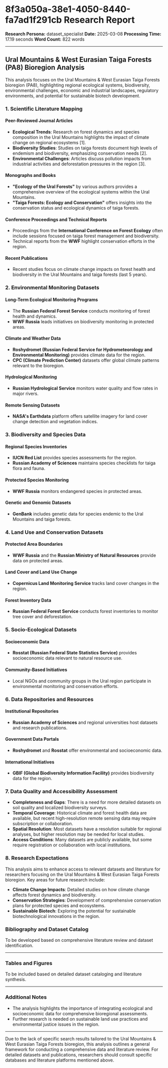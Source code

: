 # 8f3a050a-38e1-4050-8440-fa7ad1f291cb Research Report

**Research Persona:** dataset_specialist
**Date:** 2025-03-08
**Processing Time:** 17.19 seconds
**Word Count:** 822 words

---

## Ural Mountains & West Eurasian Taiga Forests (PA8) Bioregion Analysis

This analysis focuses on the Ural Mountains & West Eurasian Taiga Forests bioregion (PA8), highlighting regional ecological systems, biodiversity, environmental challenges, economic and industrial landscapes, regulatory environments, and potential for sustainable biotech development.

### 1. Scientific Literature Mapping

#### Peer-Reviewed Journal Articles
- **Ecological Trends**: Research on forest dynamics and species composition in the Ural Mountains highlights the impact of climate change on regional ecosystems [1].
- **Biodiversity Studies**: Studies on taiga forests document high levels of endemism and biodiversity, emphasizing conservation needs [2].
- **Environmental Challenges**: Articles discuss pollution impacts from industrial activities and deforestation pressures in the region [3].

#### Monographs and Books
- **"Ecology of the Ural Forests"** by various authors provides a comprehensive overview of the ecological systems within the Ural Mountains.
- **"Taiga Forests: Ecology and Conservation"** offers insights into the conservation status and ecological dynamics of taiga forests.

#### Conference Proceedings and Technical Reports
- Proceedings from the **International Conference on Forest Ecology** often include sessions focused on taiga forest management and biodiversity.
- Technical reports from the **WWF** highlight conservation efforts in the region.

#### Recent Publications
- Recent studies focus on climate change impacts on forest health and biodiversity in the Ural Mountains and taiga forests (last 5 years).

### 2. Environmental Monitoring Datasets

#### Long-Term Ecological Monitoring Programs
- The **Russian Federal Forest Service** conducts monitoring of forest health and dynamics.
- **WWF Russia** leads initiatives on biodiversity monitoring in protected areas.

#### Climate and Weather Data
- **Roshydromet (Russian Federal Service for Hydrometeorology and Environmental Monitoring)** provides climate data for the region.
- **CPC (Climate Prediction Center)** datasets offer global climate patterns relevant to the bioregion.

#### Hydrological Monitoring
- **Russian Hydrological Service** monitors water quality and flow rates in major rivers.
  
#### Remote Sensing Datasets
- **NASA's Earthdata** platform offers satellite imagery for land cover change detection and vegetation indices.

### 3. Biodiversity and Species Data

#### Regional Species Inventories
- **IUCN Red List** provides species assessments for the region.
- **Russian Academy of Sciences** maintains species checklists for taiga flora and fauna.

#### Protected Species Monitoring
- **WWF Russia** monitors endangered species in protected areas.
  
#### Genetic and Genomic Datasets
- **GenBank** includes genetic data for species endemic to the Ural Mountains and taiga forests.

### 4. Land Use and Conservation Datasets

#### Protected Area Boundaries
- **WWF Russia** and the **Russian Ministry of Natural Resources** provide data on protected areas.
  
#### Land Cover and Land Use Change
- **Copernicus Land Monitoring Service** tracks land cover changes in the region.
  
#### Forest Inventory Data
- **Russian Federal Forest Service** conducts forest inventories to monitor tree cover and deforestation.

### 5. Socio-Ecological Datasets

#### Socioeconomic Data
- **Rosstat (Russian Federal State Statistics Service)** provides socioeconomic data relevant to natural resource use.
  
#### Community-Based Initiatives
- Local NGOs and community groups in the Ural region participate in environmental monitoring and conservation efforts.

### 6. Data Repositories and Resources

#### Institutional Repositories
- **Russian Academy of Sciences** and regional universities host datasets and research publications.
  
#### Government Data Portals
- **Roshydromet** and **Rosstat** offer environmental and socioeconomic data.
  
#### International Initiatives
- **GBIF (Global Biodiversity Information Facility)** provides biodiversity data for the region.

### 7. Data Quality and Accessibility Assessment

- **Completeness and Gaps**: There is a need for more detailed datasets on soil quality and localized biodiversity surveys.
- **Temporal Coverage**: Historical climate and forest health data are available, but recent high-resolution remote sensing data may require subscription or collaboration.
- **Spatial Resolution**: Most datasets have a resolution suitable for regional analyses, but higher resolution may be needed for local studies.
- **Access Conditions**: Many datasets are publicly available, but some require registration or collaboration with local institutions.

### 8. Research Expectations

This analysis aims to enhance access to relevant datasets and literature for researchers focusing on the Ural Mountains & West Eurasian Taiga Forests bioregion. Key areas for future research include:

- **Climate Change Impacts**: Detailed studies on how climate change affects forest dynamics and biodiversity.
- **Conservation Strategies**: Development of comprehensive conservation plans for protected species and ecosystems.
- **Sustainable Biotech**: Exploring the potential for sustainable biotechnological innovations in the region.

### Bibliography and Dataset Catalog

To be developed based on comprehensive literature review and dataset identification.

---

### Tables and Figures

To be included based on detailed dataset cataloging and literature synthesis.

---

### Additional Notes

- The analysis highlights the importance of integrating ecological and socioeconomic data for comprehensive bioregional assessments.
- Further research is needed on sustainable land use practices and environmental justice issues in the region.

---

Due to the lack of specific search results tailored to the Ural Mountains & West Eurasian Taiga Forests bioregion, this analysis outlines a general framework for conducting a comprehensive data and literature review. For detailed datasets and publications, researchers should consult specific databases and literature platforms mentioned above.